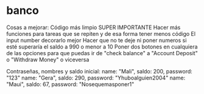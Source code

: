 # banco
Cosas a mejorar:
Código más limpio SUPER IMPORTANTE
Hacer más funciones para tareas que se repiten y de esa forma tener menos código
El input number decorarlo mejor
Hacer que no te deje ni poner numeros si esté superaría el saldo a 990 o menor a 10 
Poner dos botones en cualquiera de las opciones para que puedas ir de "check balance" a "Account Deposit" o "Withdraw Money" o viceversa


Contraseñas, nombres y saldo inicial: 
name: "Mali", saldo: 200, password: "123"
name: "Gera", saldo: 290, password: "Yhuboalguien2004"
name: "Maui", saldo: 67, password: "Nosequemasponer1"

